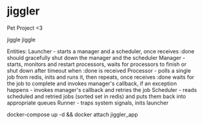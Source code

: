 # jiggler
Pet Project &lt;3

jiggle jiggle

Entities:
Launcher - starts a manager and a scheduler, once receives :done should gracefully shut down the manager and the scheduler
Manager - starts, monitors and restart processors, waits for processors to finish or shut down after timeout when :done is received
Processor - polls a single job from redis, inits and runs it, then repeats, once receives :done waits for the job to complete and invokes manager's callback, if an exception happens - invokes manager's callback and retries the job
Scheduler - reads scheduled and retried jobs (sorted set in redis) and puts them back into appropriate queues
Runner - traps system signals, inits launcher

docker-compose up -d && docker attach jiggler_app
